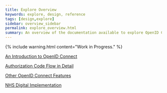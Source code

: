```yaml
---
title: Explore Overview
keywords: explore, design, reference
tags: [design,explore]
sidebar: overview_sidebar
permalink: explore_overview.html
summary: An overview of the documentation available to explore OpenID Connect.
---
```


{% include warning.html content="Work in Progress." %}

[An Introduction to OpenID Connect](explore_intro_to_oidc)

[Authorization Code Flow in Detail](explore_auth_code_flow)

[Other OpenID Connect Features](explore_other_features)

[NHS Digital Implementation](explore_spine_implementation)